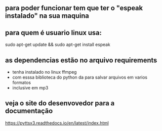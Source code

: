 ## para poder funcionar tem que ter o "espeak instalado" na sua maquina 
## para quem é usuario linux usa:

sudo apt-get update && sudo apt-get install espeak

## as dependencias estão no arquivo requirements
+ tenha instalado no linux ffmpeg
+ com esssa biblioteca do python da para salvar arquivos em varios formatos
+ inclusive em mp3
## veja o site do desenvovedor para a documentação
https://pyttsx3.readthedocs.io/en/latest/index.html
